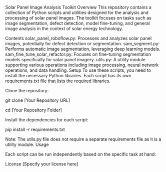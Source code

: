 Solar Panel Image Analysis Toolkit
Overview
This repository contains a collection of Python scripts and utilities designed for the analysis and processing of solar panel images. The toolkit focuses on tasks such as image segmentation, defect detection, model fine-tuning, and general image analysis in the context of solar energy technology.

Contents
solar_panel_roboflow.py: Processes and analyzes solar panel images, potentially for defect detection or segmentation.
sam_segment.py: Performs automatic image segmentation, leveraging deep learning models.
sam_fine_tune_solar_refactor.py: Focuses on fine-tuning segmentation models specifically for solar panel imagery.
utils.py: A utility module supporting various operations including image processing, neural network operations, and data handling.
Setup
To use these scripts, you need to install the necessary Python libraries. Each script has its own requirements.txt file that lists the required libraries.

Clone the repository:

git clone [Your Repository URL]

cd [Your Repository Folder]

Install the dependencies for each script:

pip install -r requirements.txt

Note: The utils.py file does not require a separate requirements file as it is a utility module.
Usage

Each script can be run independently based on the specific task at hand:

License
[Specify your license here]

